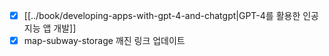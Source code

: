 - [X] [[../book/developing-apps-with-gpt-4-and-chatgpt|GPT-4를 활용한 인공지능 앱 개발]]
- [X] map-subway-storage 깨진 링크 업데이트
